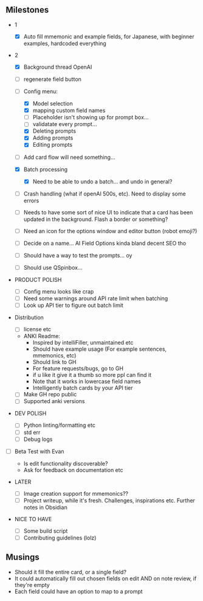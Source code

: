 ## Milestones

- 1

  - [x] Auto fill mmemonic and example fields, for Japanese, with beginner examples, hardcoded everything

- 2

  - [x] Background thread OpenAI
  - [ ] regenerate field button
  - [ ] Config menu:

    - [x] Model selection
    - [x] mapping custom field names
    - [ ] Placeholder isn't showing up for prompt box...
    - [ ] validatate every prompt...
    - [x] Deleting prompts
    - [x] Adding prompts
    - [x] Editing prompts

  - [ ] Add card flow will need something...
  - [x] Batch processing
    - [x] Need to be able to undo a batch... and undo in general?
  - [ ] Crash handling (what if openAI 500s, etc). Need to display some errors

  - [ ] Needs to have some sort of nice UI to indicate that a card has been updated in the background. Flash a border or something?
  - [ ] Need an icon for the options window and editor button (robot emoji?)
  - [ ] Decide on a name... AI Field Options kinda bland decent SEO tho
  - [ ] Should have a way to test the prompts... oy
  - [ ] Should use QSpinbox...

- PRODUCT POLISH

  - [ ] Config menu looks like crap
  - [ ] Need some warnings around API rate limit when batching
  - [ ] Look up API tier to figure out batch limit

- Distribution

  - [ ] license etc
  - ANKI Readme:
    - Inspired by intelliFiller, unmaintained etc
    - Should have example usage (For example sentences, mmemonics, etc)
    - Should link to GH
    - For feature requests/bugs, go to GH
    - if u like it give it a thumb so more ppl can find it
    - Note that it works in lowercase field names
    - Intelligently batch cards by your API tier
  - [ ] Make GH repo public
  - [ ] Supported anki versions

- DEV POLISH

  - [ ] Python linting/formatting etc
  - [ ] std err
  - [ ] Debug logs

- [ ] Beta Test with Evan

  - Is edit functionality discoverable?
  - Ask for feedback on documentation etc

- LATER

  - [ ] Image creation support for mmemonics??
  - [ ] Project writeup, while it's fresh. Challenges, inspirations etc. Further notes in Obsidian

- NICE TO HAVE
  - [ ] Some build script
  - [ ] Contributing guidelines (lolz)

## Musings

- Should it fill the entire card, or a single field?
- It could automatically fill out chosen fields on edit AND on note review, if they're empty
- Each field could have an option to map to a prompt
